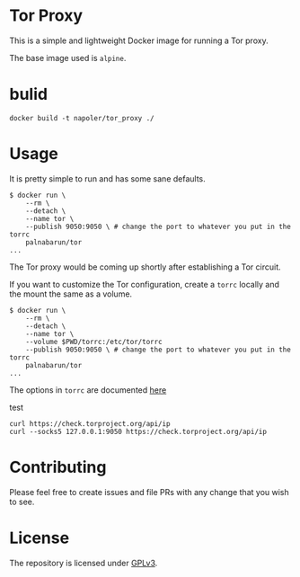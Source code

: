 # Tor Proxy

This is a simple and lightweight Docker image for running a Tor proxy.

The base image used is `alpine`.
# bulid

```
docker build -t napoler/tor_proxy ./
```
# Usage

It is pretty simple to run and has some sane defaults.

```
$ docker run \
    --rm \
    --detach \
    --name tor \
    --publish 9050:9050 \ # change the port to whatever you put in the torrc
    palnabarun/tor
...
```

The Tor proxy would be coming up shortly after establishing a Tor circuit.

If you want to customize the Tor configuration, create a `torrc` locally and the mount the same as a volume.

```
$ docker run \
    --rm \
    --detach \
    --name tor \
    --volume $PWD/torrc:/etc/tor/torrc
    --publish 9050:9050 \ # change the port to whatever you put in the torrc
    palnabarun/tor
...
```

The options in `torrc` are documented [here](https://2019.www.torproject.org/docs/tor-manual.html.en)


test

```
curl https://check.torproject.org/api/ip
curl --socks5 127.0.0.1:9050 https://check.torproject.org/api/ip
```

# Contributing

Please feel free to create issues and file PRs with any change that you wish to see.

# License

The repository is licensed under [GPLv3](https://choosealicense.com/licenses/gpl-3.0).
